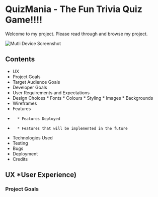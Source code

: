 # QuizMania - The Fun Trivia Quiz Game!!!!
Welcome to my project. Please read through and browse my project. 

![Mutli Device Screenshot](https://github.com/tdignan87/QMWireframes/blob/master/Images/trivia-background.jpg)

## Contents ##

* UX
*   Project Goals
*   Target Audience Goals
*   Developer Goals
*   User Requirements and Expectations
*   Design Choices
        * Fonts
        * Colours
        * Styling
        * Images
        * Backgrounds
* Wireframes
* Features
*       * Features Deployed
*       * Features that will be implemented in the future
* Technologies Used
* Testing
* Bugs
* Deployment
* Credits

## UX *User Experience)
### Project Goals 



